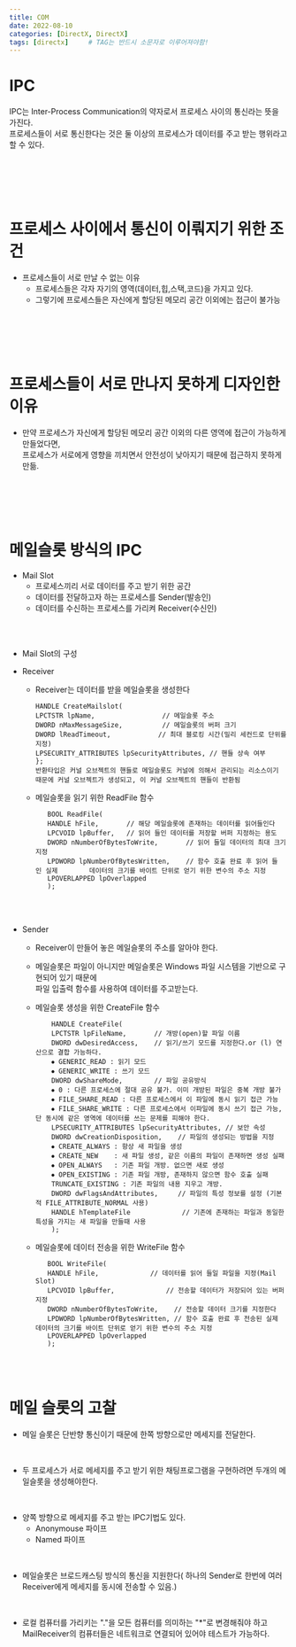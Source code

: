 ```yaml
---
title: COM
date: 2022-08-10
categories: [DirectX, DirectX]
tags: [directx]		# TAG는 반드시 소문자로 이루어져야함!
---
```


IPC
============
IPC는 Inter-Process Communication의 약자로서 프로세스 사이의 통신라는 뜻을 가진다.  
프로세스들이 서로 통신한다는 것은 둘 이상의 프로세스가 데이터를 주고 받는 행위라고 할 수 있다.

<br><br>
<br><br>

프로세스 사이에서 통신이 이뤄지기 위한 조건
=======================
* 프로세스들이 서로 만날 수 없는 이유
   * 프로세스들은 각자 자기의 영역(데이터,힙,스택,코드)을 가지고 있다.
  * 그렇기에 프로세스들은 자신에게 할당된 메모리 공간 이외에는 접근이 불가능

<br><br>
<br><br>

프로세스들이 서로 만나지 못하게 디자인한 이유
====================================
* 만약 프로세스가 자신에게 할당된 메모리 공간 이외의 다른 영역에 접근이 가능하게 만들었다면,<br>   프로세스가 서로에게 영향을 끼치면서 안전성이 낮아지기 때문에 접근하지 못하게 만듦.

<br><br>
<br><br>


메일슬롯 방식의 IPC
==========================
* Mail Slot
  * 프로세스끼리 서로 데이터를 주고 받기 위한 공간
  * 데이터를 전달하고자 하는 프로세스를 Sender(발송인)
  * 데이터를 수신하는 프로세스를 가리켜 Receiver(수신인)

<br><br>

* Mail Slot의 구성

* Receiver
  * Receiver는 데이터를 받을 메일슬롯을 생성한다

        HANDLE CreateMailslot(
        LPCTSTR lpName,                 // 메일슬롯 주소
        DWORD nMaxMessageSize,          // 메일슬롯의 버퍼 크기
        DWORD lReadTimeout,            // 최대 블로킹 시간(밀리 세컨드로 단위를 지정)
        LPSECURITY_ATTRIBUTES lpSecurityAttributes, // 핸들 상속 여부
        };
        반환타입은 커널 오브젝트의 핸들로 메일슬롯도 커널에 의해서 관리되는 리소스이기 때문에 커널 오브젝트가 생성되고, 이 커널 오브젝트의 핸들이 반환됨

  *  메일슬롯을 읽기 위한 ReadFile 함수
  
            BOOL ReadFile(
            HANDLE hFile,       // 해당 메일슬롯에 존재하는 데이터를 읽어들인다
            LPCVOID lpBuffer,   // 읽어 들인 데이터를 저장할 버퍼 지정하는 용도
            DWORD nNumberOfBytesToWrite,       // 읽어 들일 데이터의 최대 크기 지정  
            LPDWORD lpNumberOfBytesWritten,    // 함수 호출 완료 후 읽어 들인 실제        데이터의 크기를 바이트 단위로 얻기 위한 변수의 주소 지정
            LPOVERLAPPED lpOverlapped          
            );


<br><br>

* Sender
  *  Receiver이 만들어 놓은 메일슬롯의 주소를 알아야 한다.
  *  메일슬롯은 파일이 아니지만 메일슬롯은 Windows 파일 시스템을 기반으로 구현되어 있기 때문에<br> 파일 입출력 함수를 사용하여 데이터를 주고받는다.
  
  * 메일슬롯 생성을 위한 CreateFile 함수

            HANDLE CreateFile(
            LPCTSTR lpFileName,       // 개방(open)할 파일 이름
            DWORD dwDesiredAccess,    // 읽기/쓰기 모드를 지정한다.or (l) 연산으로 결합 가능하다.
            ⦁ GENERIC_READ : 읽기 모드
            ⦁ GENERIC_WRITE : 쓰기 모드
            DWORD dwShareMode,        // 파일 공유방식 
            ⦁ 0 : 다른 프로세스에 절대 공유 불가. 이미 개방된 파일은 중복 개방 불가
            ⦁ FILE_SHARE_READ : 다른 프로세스에서 이 파일에 동시 읽기 접근 가능
            ⦁ FILE_SHARE_WRITE : 다른 프로세스에서 이파일에 동시 쓰기 접근 가능,단 동시에 같은 영역에 데이터를 쓰는 문제를 피해야 한다.
            LPSECURITY_ATTRIBUTES lpSecurityAttributes, // 보안 속성
            DWORD dwCreationDisposition,    // 파일의 생성되는 방법을 지정
            ⦁ CREATE_ALWAYS : 항상 새 파일을 생성
            ⦁ CREATE_NEW    : 새 파일 생성, 같은 이름의 파일이 존재하면 생성 실패
            ⦁ OPEN_ALWAYS   : 기존 파일 개방. 없으면 새로 생성
            ⦁ OPEN_EXISTING : 기존 파일 개방, 존재하지 않으면 함수 호출 실패
            TRUNCATE_EXISTING : 기존 파일의 내용 지우고 개방.
            DWORD dwFlagsAndAttributes,     // 파일의 특성 정보를 설정 (기본적 FILE_ATTRIBUTE_NORMAL 사용)
            HANDLE hTemplateFile             // 기존에 존재하는 파일과 동일한 특성을 가지는 새 파일을 만들때 사용
            );

   * 메일슬롯에 데이터 전송을 위한 WriteFile 함수


            BOOL WriteFile(
            HANDLE hFile,             // 데이터를 읽어 들일 파일을 지정(Mail Slot)
            LPCVOID lpBuffer,             // 전송할 데이터가 저장되어 있는 버퍼 지정
            DWORD nNumberOfBytesToWrite,    // 전송할 데이터 크기를 지정한다  
            LPDWORD lpNumberOfBytesWritten, // 함수 호출 완료 후 전송된 실제 데이터의 크기를 바이트 단위로 얻기 위한 변수의 주소 지정
            LPOVERLAPPED lpOverlapped        
            );
            

<br><br>

메일 슬롯의 고찰
====================
* 메일 슬롯은 단반향 통신이기 때문에 한쪽 방향으로만 메세지를 전달한다.

<br>

* 두 프로세스가 서로 메세지를 주고 받기 위한 채팅프로그램을 구현하려면 두개의 메일슬롯을 생성해야한다.

<br>

* 양쪽 방향으로 메세지를 주고 받는 IPC기법도 있다.
  * Anonymouse 파이프
  * Named 파이프

<br>

* 메일슬롯은 브로드캐스팅 방식의 통신을 지원한다( 하나의 Sender로 한번에 여러 Receiver에게 메세지를 동시에 전송할 수 있음.)

<br>

* 로컬 컴퓨터를 가리키는 "."을 모든 컴퓨터를 의미하는 "*"로 변경해줘야 하고 <br>
  MailReceiver의 컴퓨터들은 네트워크로 연결되어 있어야 테스트가 가능하다.